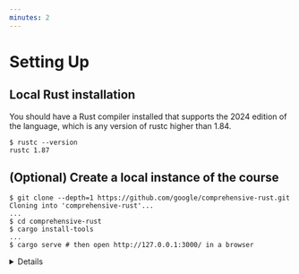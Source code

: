 ```yaml
---
minutes: 2
---
```


# Setting Up

## Local Rust installation

You should have a Rust compiler installed that supports the 2024 edition of the
language, which is any version of rustc higher than 1.84.

```console
$ rustc --version 
rustc 1.87
```

<!--

  TODO (tim): Adding this for later while I'm here.
  TODO (tim): We should be able to avoid this by just relying on the `cc` crate

We recommend that you install the [Bazel build system](https://bazel.build/install).
This will allow you to easily compile project that combine multiple languages.

-->

## (Optional) Create a local instance of the course

```console
$ git clone --depth=1 https://github.com/google/comprehensive-rust.git
Cloning into 'comprehensive-rust'...
...
$ cd comprehensive-rust
$ cargo install-tools
...
$ cargo serve # then open http://127.0.0.1:3000/ in a browser
```

<details>

Ask everyone to confirm that everyone is able to execute `rustc` with a version
older that 1.87.

For those people who do not, tell them that we'll resolve that in the break.

</details>

